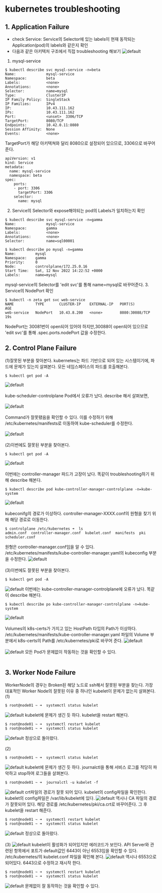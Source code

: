 # kubernetes troubleshooting
## 1. Application Failure
- check Service: Service의 Selector에 있는 labels이 현재 동작되는 Application(pod)의 labels와 같은지 확인
- 다음과 같은 아키텍처 구조에서 직접 troubleshooting 해보기
![default](./image/troublearchitecture.PNG)
1. mysql-service
```
$ kubectl describe svc mysql-service -n=beta
Name:              mysql-service
Namespace:         beta
Labels:            <none>
Annotations:       <none>
Selector:          name=mysql
Type:              ClusterIP
IP Family Policy:  SingleStack
IP Families:       IPv4
IP:                10.43.111.162
IPs:               10.43.111.162
Port:              <unset>  3306/TCP
TargetPort:        8080/TCP
Endpoints:         10.42.0.11:8080
Session Affinity:  None
Events:            <none>
```
TargetPort가 해당 아키텍쳐와 달리 8080으로 설정되어 있으므로, 3306으로 바꾸어준다.
```
apiVersion: v1
kind: Service
metadata:
  name: mysql-service
  namespace: beta
spec:
    ports:
    - port: 3306
      targetPort: 3306
    selector:
      name: mysql
```
2. Service의 Selector와 expose해야되는 pod의 Labels가 일치하는지 확인
```
$ kubectl describe svc mysql-service -n=gamma
Name:              mysql-service
Namespace:         gamma
Labels:            <none>
Annotations:       <none>
Selector:          name=sql00001

$ kubectl describe po mysql -n=gamma
Name:         mysql
Namespace:    gamma
Priority:     0
Node:         controlplane/172.25.0.16
Start Time:   Sat, 12 Nov 2022 14:22:52 +0000
Labels:       name=mysql
```
mysql-service의 Selector를 'edit svc'를 통해 name=mysql로 바꾸어준다.
3. Service의 NodePort 확인
```
$ kubectl -n zeta get svc web-service
NAME          TYPE       CLUSTER-IP    EXTERNAL-IP   PORT(S)          AGE
web-service   NodePort   10.43.8.200   <none>        8080:30088/TCP   19s
```
NodePort는 30081번이 open되어 있어야 하지만,30088이 open되어 있으므로 'edit svc'를 통해 .spec.ports.nodePort 값을 수정한다.

## 2. Control Plane Failure
(1)잘못된 부분을 찾아본다. kubernetes는 파드 기반으로 되어 있는 시스템이기에, 파드에 문제가 있는지 살펴본다.
모든 네임스페이스의 파드를 호출해본다.
```
$ kubectl get pod -A
```
![default](./image/1116-1.PNG)
<br></br>
kube-scheduler-controlplane Pod에서 오류가 났다. describe 
해서 살펴보면,
<br></br>
![default](./image/1116-2.PNG)
<br></br>
Command가 잘못됐음을 확인할 수 있다. 이를 수정하기 위해 /etc/kubernetes/manifests로 이동하여 kube-scheduler를 수정한다.
<br></br>
![default](./image/1116-3.PNG)
<br></br>
(2)이번에도 잘못된 부분을 찾아본다.
```
$ kubectl get pod -A
```
![default](./image/1116-4.PNG)
<br></br>
이번에는 controller-manager 파드가 고장이 났다.
똑같이 troubleshooting하기 위해 describe 해본다.
```
$ kubectl describe pod kube-controller-manager-controlplane -n=kube-system
```
![default](./image/1116-5.PNG)
<br></br>
kubeconifg의 경로가 이상하다. controller-manager-XXXX.conf의 원형을 찾기 위해 해당 경로로 이동한다.
```
$ controlplane /etc/kubernetes ➜  ls
admin.conf  controller-manager.conf  kubelet.conf  manifests  pki  scheduler.conf
```
원형은 controller-manager.conf임을 알 수 있다.
/etc/kubernetes/manifests/kube-controller-manager.yaml의 kubeconfig 부분을 수정한다.
![default](./image/1116-6.PNG)
<br></br>
(3)이번에도 잘못된 부분을 찾아본다.
```
$ kubectl get pod -A
```
![default](./image/1116-7.PNG)
이번에는 kube-controller-manager-controlplane에 오류가 났다. 똑같이 describe 해본다.
```
$ kubectl describe po kube-controller-manager-controlplane -n=kube-system
```
![default](./image/1116-8.PNG)
<br></br>
Volumes의 k8s-certs가 가지고 있는 HostPath 타입의 Path가 이상하다. /etc/kubernetes/manifests/kube-controller-manager.yaml 파일의 Volume 부분에서 k8s-certs의 Path를 /etc/kubernetes/pki로 바꾸어 준다.
![default](./image/1116-9.PNG)
<br></br>
![default](./image/1116-10.PNG)
모든 Pod가 문제없이 작동하는 것을 확인할 수 있다.
<br></br>
## 3. Worker Node Failure
WorkerNode의 경우는 Broken된 해당 노드로 ssh해서 잘못된 부분을 찾는다.
가장 대표적인 Worker Node의 잘못된 이유 중 하나인 kubelet이 문제가 없는지 살펴본다.
(1)
```
$ root@node01 ~ ➜  systemctl status kubelet
```

![default](./image/1117-1.PNG)
kubelet에 문제가 생긴 듯 하다. kubelet을 restart 해본다.

```
$ root@node01 ~ ➜  systemctl restart kubelet
$ root@node01 ~ ➜  systemctl status kubelet
```
![default](./image/1117-2.PNG)
정상으로 돌아왔다.
<br></br>
(2)
```
$ root@node01 ~ ➜  systemctl status kubelet
```

![default](./image/1117-3.PNG)
kubelet에 문제가 생긴 듯 하다.
journalctl을 통해 서비스 로그를 적당히 파악하고 stop하여 로그들을 살펴본다.
```
$ root@node01 ~ ➜  journalctl -u kubelet -f
```
![default](./image/1117-4.PNG)
crt파일의 경로가 잘못 되어 있다. kubelet의 config파일을 확인한다. kubelet의 config파일은 /var/lib/kubelet에 있다.
![default](./image/1117-5.PNG)
역시나 CA 파일의 경로가 잘못되어 있다. 해당 경로를
/etc/kubernetes/pki/ca.crt로 바꾸어준다.
그 후 kubelet을 restart 해준다.
```
$ root@node01 ~ ➜  systemctl restart kubelet
$ root@node01 ~ ➜  systemctl status kubelet
```
![default](./image/1117-6.PNG)
정상으로 돌아왔다.
<br></br>
(3)
![default](./image/1117-7.PNG)
kubelet이 활성화가 되어있지만 에러코드가 보인다. 
API Server와 관련된 항목에서 포트가 default값인 6443이 아닌 6553임을 확인할 수 있다. /etc/kubernetes/의 kubelet.conf 파일을 확인해 본다.
![default](./image/1117-8.PNG)
역시나 6553으로 되어있다. 6443으로 수정하고 재시작 한다.
```
$ root@node01 ~ ➜  systemctl restart kubelet
$ root@node01 ~ ➜  systemctl status kubelet
```
![default](./image/1117-9.PNG)
문제없이 잘 동작하는 것을 확인할 수 있다.